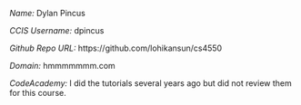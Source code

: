 
<p><em>Name:</em> Dylan Pincus</p>
<p><em>CCIS Username:</em> dpincus</p>
<p><em>Github Repo URL:</em> https://github.com/lohikansun/cs4550</p>
<p><em>Domain:</em> hmmmmmmm.com</p>
<p><em>CodeAcademy:</em> I did the tutorials several years ago but did not review them for this course.</p>
